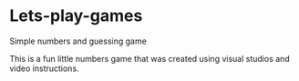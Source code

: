 # Lets-play-games
Simple numbers and guessing game

This is a fun little numbers game that was created using visual studios and video instructions.

